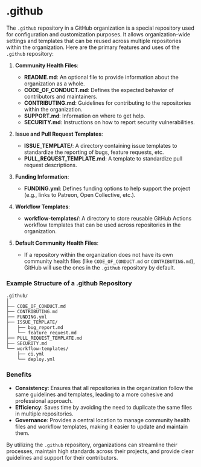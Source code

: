 # .github
The `.github` repository in a GitHub organization is a special repository used for configuration and customization purposes. It allows organization-wide settings and templates that can be reused across multiple repositories within the organization. Here are the primary features and uses of the `.github` repository:

1. **Community Health Files**:
   - **README.md**: An optional file to provide information about the organization as a whole.
   - **CODE_OF_CONDUCT.md**: Defines the expected behavior of contributors and maintainers.
   - **CONTRIBUTING.md**: Guidelines for contributing to the repositories within the organization.
   - **SUPPORT.md**: Information on where to get help.
   - **SECURITY.md**: Instructions on how to report security vulnerabilities.

2. **Issue and Pull Request Templates**:
   - **ISSUE_TEMPLATE/**: A directory containing issue templates to standardize the reporting of bugs, feature requests, etc.
   - **PULL_REQUEST_TEMPLATE.md**: A template to standardize pull request descriptions.

3. **Funding Information**:
   - **FUNDING.yml**: Defines funding options to help support the project (e.g., links to Patreon, Open Collective, etc.).

4. **Workflow Templates**:
   - **workflow-templates/**: A directory to store reusable GitHub Actions workflow templates that can be used across repositories in the organization.

5. **Default Community Health Files**:
   - If a repository within the organization does not have its own community health files (like `CODE_OF_CONDUCT.md` or `CONTRIBUTING.md`), GitHub will use the ones in the `.github` repository by default.

### Example Structure of a .github Repository

```
.github/
│
├── CODE_OF_CONDUCT.md
├── CONTRIBUTING.md
├── FUNDING.yml
├── ISSUE_TEMPLATE/
│   ├── bug_report.md
│   └── feature_request.md
├── PULL_REQUEST_TEMPLATE.md
├── SECURITY.md
└── workflow-templates/
    ├── ci.yml
    └── deploy.yml
```

### Benefits

- **Consistency**: Ensures that all repositories in the organization follow the same guidelines and templates, leading to a more cohesive and professional approach.
- **Efficiency**: Saves time by avoiding the need to duplicate the same files in multiple repositories.
- **Governance**: Provides a central location to manage community health files and workflow templates, making it easier to update and maintain them.

By utilizing the `.github` repository, organizations can streamline their processes, maintain high standards across their projects, and provide clear guidelines and support for their contributors.
